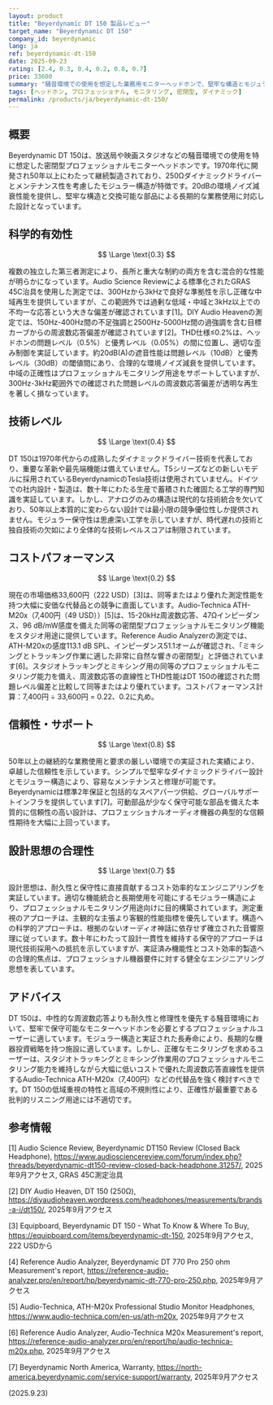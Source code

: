 ```yaml
---
layout: product
title: "Beyerdynamic DT 150 製品レビュー"
target_name: "Beyerdynamic DT 150"
company_id: beyerdynamic
lang: ja
ref: beyerdynamic-dt-150
date: 2025-09-23
rating: [2.4, 0.3, 0.4, 0.2, 0.8, 0.7]
price: 33600
summary: "騒音環境での使用を想定した業務用モニターヘッドホンで、堅牢な構造とモジュラー設計による保守性を備えているが、問題レベルの周波数応答偏差により制約されている"
tags: [ヘッドホン, プロフェッショナル, モニタリング, 密閉型, ダイナミック]
permalink: /products/ja/beyerdynamic-dt-150/
---
```


## 概要

Beyerdynamic DT 150は、放送局や映画スタジオなどの騒音環境での使用を特に想定した密閉型プロフェッショナルモニターヘッドホンです。1970年代に開発され50年以上にわたって継続製造されており、250Ωダイナミックドライバーとメンテナンス性を考慮したモジュラー構造が特徴です。20dBの環境ノイズ減衰性能を提供し、堅牢な構造と交換可能な部品による長期的な業務使用に対応した設計となっています。

## 科学的有効性

$$ \Large \text{0.3} $$

複数の独立した第三者測定により、長所と重大な制約の両方を含む混合的な性能が明らかになっています。Audio Science Reviewによる標準化されたGRAS 45C治具を使用した測定では、300Hzから3kHzで良好な準拠性を示し正確な中域再生を提供していますが、この範囲外では過剰な低域・中域と3kHz以上での不均一な応答という大きな偏差が確認されています[1]。DIY Audio Heavenの測定では、150Hz-400Hz間の不足強調と2500Hz-5000Hz間の過強調を含む目標カーブからの周波数応答偏差が確認されています[2]。THD仕様≤0.2%は、ヘッドホンの問題レベル（0.5%）と優秀レベル（0.05%）の間に位置し、適切な歪み制御を実証しています。約20dB(A)の遮音性能は問題レベル（10dB）と優秀レベル（30dB）の閾値間にあり、合理的な環境ノイズ減衰を提供しています。中域の正確性はプロフェッショナルモニタリング用途をサポートしていますが、300Hz-3kHz範囲外での確認された問題レベルの周波数応答偏差が透明な再生を著しく損なっています。

## 技術レベル

$$ \Large \text{0.4} $$

DT 150は1970年代からの成熟したダイナミックドライバー技術を代表しており、重要な革新や最先端機能は備えていません。T5シリーズなどの新しいモデルに採用されているBeyerdynamicのTesla技術は使用されていません。ドイツでの社内設計・製造は、数十年にわたる生産で蓄積された確固たる工学的専門知識を実証しています。しかし、アナログのみの構造は現代的な技術統合を欠いており、50年以上本質的に変わらない設計では最小限の競争優位性しか提供されません。モジュラー保守性は思慮深い工学を示していますが、時代遅れの技術と独自技術の欠如により全体的な技術レベルスコアは制限されています。

## コストパフォーマンス

$$ \Large \text{0.2} $$

現在の市場価格33,600円（222 USD）[3]は、同等またはより優れた測定性能を持つ大幅に安価な代替品との競争に直面しています。Audio-Technica ATH-M20x（7,400円（49 USD））[5]は、15-20kHz周波数応答、47Ωインピーダンス、96 dB/mW感度を備えた同等の密閉型プロフェッショナルモニタリング機能をスタジオ用途に提供しています。Reference Audio Analyzerの測定では、ATH-M20xの感度113.1 dB SPL、インピーダンス51.1オームが確認され、「ミキシングとトラッキング作業に適した非常に自然な響きの密閉型」と評価されています[6]。スタジオトラッキングとミキシング用の同等のプロフェッショナルモニタリング能力を備え、周波数応答の直線性とTHD性能はDT 150の確認された問題レベル偏差と比較して同等またはより優れています。コストパフォーマンス計算：7,400円 ÷ 33,600円 = 0.22、0.2に丸め。

## 信頼性・サポート

$$ \Large \text{0.8} $$

50年以上の継続的な業務使用と要求の厳しい環境での実証された実績により、卓越した信頼性を示しています。シンプルで堅牢なダイナミックドライバー設計とモジュラー構造により、容易なメンテナンスと修理が可能です。Beyerdynamicは標準2年保証と包括的なスペアパーツ供給、グローバルサポートインフラを提供しています[7]。可動部品が少なく保守可能な部品を備えた本質的に信頼性の高い設計は、プロフェッショナルオーディオ機器の典型的な信頼性期待を大幅に上回っています。

## 設計思想の合理性

$$ \Large \text{0.7} $$

設計思想は、耐久性と保守性に直接貢献するコスト効率的なエンジニアリングを実証しています。適切な機能統合と長期使用を可能にするモジュラー構造により、プロフェッショナルモニタリング用途向けに目的構築されています。測定重視のアプローチは、主観的な主張より客観的性能指標を優先しています。構造への科学的アプローチは、根拠のないオーディオ神話に依存せず確立された音響原理に従っています。数十年にわたって設計一貫性を維持する保守的アプローチは現代技術採用への抵抗を示していますが、実証済み機能性とコスト効率的製造への合理的焦点は、プロフェッショナル機器要件に対する健全なエンジニアリング思想を表しています。

## アドバイス

DT 150は、中性的な周波数応答よりも耐久性と修理性を優先する騒音環境において、堅牢で保守可能なモニターヘッドホンを必要とするプロフェッショナルユーザーに適しています。モジュラー構造と実証された長寿命により、長期的な機器投資戦略を持つ施設に適しています。しかし、正確なモニタリングを求めるユーザーは、スタジオトラッキングとミキシング作業用のプロフェッショナルモニタリング能力を維持しながら大幅に低いコストで優れた周波数応答直線性を提供するAudio-Technica ATH-M20x（7,400円）などの代替品を強く検討すべきです。DT 150の低域重視の特性と高域の不規則性により、正確性が最重要である批判的リスニング用途には不適切です。

## 参考情報

[1] Audio Science Review, Beyerdynamic DT150 Review (Closed Back Headphone), https://www.audiosciencereview.com/forum/index.php?threads/beyerdynamic-dt150-review-closed-back-headphone.31257/, 2025年9月アクセス, GRAS 45C測定治具

[2] DIY Audio Heaven, DT 150 (250Ω), https://diyaudioheaven.wordpress.com/headphones/measurements/brands-a-i/dt150/, 2025年9月アクセス

[3] Equipboard, Beyerdynamic DT 150 - What To Know & Where To Buy, https://equipboard.com/items/beyerdynamic-dt-150, 2025年9月アクセス, 222 USDから

[4] Reference Audio Analyzer, Beyerdynamic DT 770 Pro 250 ohm Measurement's report, https://reference-audio-analyzer.pro/en/report/hp/beyerdynamic-dt-770-pro-250.php, 2025年9月アクセス

[5] Audio-Technica, ATH-M20x Professional Studio Monitor Headphones, https://www.audio-technica.com/en-us/ath-m20x, 2025年9月アクセス

[6] Reference Audio Analyzer, Audio-Technica M20x Measurement's report, https://reference-audio-analyzer.pro/en/report/hp/audio-technica-m20x.php, 2025年9月アクセス

[7] Beyerdynamic North America, Warranty, https://north-america.beyerdynamic.com/service-support/warranty, 2025年9月アクセス

(2025.9.23)